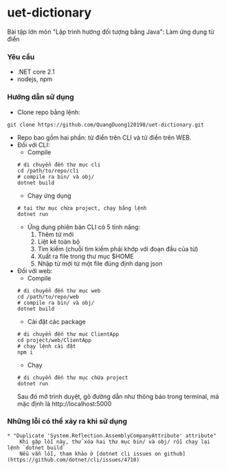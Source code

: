# uet-dictionary
Bài tập lớn môn "Lập trình hướng đối tượng bằng Java": Làm ứng dụng từ điển
### Yêu cầu
* .NET core 2.1
* nodejs, npm

### Hướng dẫn sử dụng
* Clone repo bằng lệnh:
```shell
git clone https://github.com/QuangDuong120198/uet-dictionary.git
```
* Repo bao gồm hai phần: từ điển trên CLI và từ điển trên WEB.
* Đối với CLI:
    * Compile
    ```shell
    # di chuyển đến thư mục cli
    cd /path/to/repo/cli
    # compile ra bin/ và obj/
    dotnet build
    ```
    * Chạy ứng dụng
    ```shell
    # tại thư mục chứa project, chạy bằng lệnh
    dotnet run
    ```
    * Ứng dụng phiên bản CLI có 5 tính năng:
        1. Thêm từ mới
        2. Liệt kê toàn bộ
        3. Tìm kiếm (chuỗi tìm kiếm phải khớp với đoạn đầu của từ)
        4. Xuất ra file trong thư mục $HOME
        5. Nhập từ mới từ một file đúng định dạng json
* Đối với web:
    * Compile
    ```shell
    # di chuyển đến thư mục web
    cd /path/to/repo/web
    # compile ra bin/ và obj/
    dotnet build
    ```
    * Cài đặt các package
    ```shell
    # di chuyển đến thư mục ClientApp
    cd project/web/ClientApp
    # chạy lệnh cài đặt
    npm i
    ```
    * Chạy
    ```shell
    # di chuyển đến thư mục chứa project
    dotnet run
    ```
    Sau đó mở trình duyệt, gõ đường dẫn như thông báo trong terminal, mà mặc định là http://localhost:5000
### Những lỗi có thể xảy ra khi sử dụng
    * "Duplicate 'System.Reflection.AssemblyCompanyAttribute' attribute"
        Khi gặp lỗi này, thử xóa hai thư mục bin/ và obj/ rồi chạy lại lệnh `dotnet build`
        Nếu vẫn lỗi, tham khảo ở [dotnet cli issues on github](https://github.com/dotnet/cli/issues/4710)
